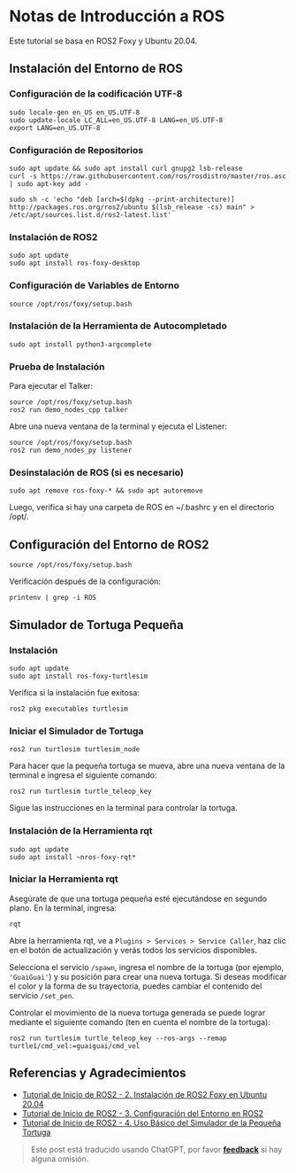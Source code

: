 # Notas de Introducción a ROS

Este tutorial se basa en ROS2 Foxy y Ubuntu 20.04.

## Instalación del Entorno de ROS

### Configuración de la codificación UTF-8

```shell
sudo locale-gen en_US en_US.UTF-8
sudo update-locale LC_ALL=en_US.UTF-8 LANG=en_US.UTF-8
export LANG=en_US.UTF-8
```

### Configuración de Repositorios

```shell
sudo apt update && sudo apt install curl gnupg2 lsb-release
curl -s https://raw.githubusercontent.com/ros/rosdistro/master/ros.asc | sudo apt-key add -
```

```shell
sudo sh -c 'echo "deb [arch=$(dpkg --print-architecture)] http://packages.ros.org/ros2/ubuntu $(lsb_release -cs) main" > /etc/apt/sources.list.d/ros2-latest.list'
```

### Instalación de ROS2

```shell
sudo apt update
sudo apt install ros-foxy-desktop
```

### Configuración de Variables de Entorno

```shell
source /opt/ros/foxy/setup.bash
```

### Instalación de la Herramienta de Autocompletado

```shell
sudo apt install python3-argcomplete
```

### Prueba de Instalación

Para ejecutar el Talker:

```shell
source /opt/ros/foxy/setup.bash
ros2 run demo_nodes_cpp talker
```

Abre una nueva ventana de la terminal y ejecuta el Listener:

```shell
source /opt/ros/foxy/setup.bash
ros2 run demo_nodes_py listener
```

### Desinstalación de ROS (si es necesario)

```shell
sudo apt remove ros-foxy-* && sudo apt autoremove
```

Luego, verifica si hay una carpeta de ROS en ~/.bashrc y en el directorio /opt/.

## Configuración del Entorno de ROS2

```shell
source /opt/ros/foxy/setup.bash
```

Verificación después de la configuración:

```shell
printenv | grep -i ROS
```

## Simulador de Tortuga Pequeña

### Instalación

```shell
sudo apt update
sudo apt install ros-foxy-turtlesim
```

Verifica si la instalación fue exitosa:

```shell
ros2 pkg executables turtlesim
```

### Iniciar el Simulador de Tortuga

```shell
ros2 run turtlesim turtlesim_node
```

Para hacer que la pequeña tortuga se mueva, abre una nueva ventana de la terminal e ingresa el siguiente comando:

```shell
ros2 run turtlesim turtle_teleop_key
```

Sigue las instrucciones en la terminal para controlar la tortuga.

### Instalación de la Herramienta rqt

```shell
sudo apt update
sudo apt install ~nros-foxy-rqt*
```

### Iniciar la Herramienta rqt

Asegúrate de que una tortuga pequeña esté ejecutándose en segundo plano. En la terminal, ingresa:

```shell
rqt
```

Abre la herramienta rqt, ve a `Plugins > Services > Service Caller`, haz clic en el botón de actualización y verás todos los servicios disponibles.

Selecciona el servicio `/spawn`, ingresa el nombre de la tortuga (por ejemplo, `'GuaiGuai'`) y su posición para crear una nueva tortuga. Si deseas modificar el color y la forma de su trayectoria, puedes cambiar el contenido del servicio `/set_pen`.

Controlar el movimiento de la nueva tortuga generada se puede lograr mediante el siguiente comando (ten en cuenta el nombre de la tortuga):

```shell
ros2 run turtlesim turtle_teleop_key --ros-args --remap turtle1/cmd_vel:=guaiguai/cmd_vel
```

## Referencias y Agradecimientos

- [Tutorial de Inicio de ROS2 - 2. Instalación de ROS2 Foxy en Ubuntu 20.04](https://www.guyuehome.com/10226)
- [Tutorial de Inicio de ROS2 - 3. Configuración del Entorno en ROS2](https://www.guyuehome.com/10243)
- [Tutorial de Inicio de ROS2 - 4. Uso Básico del Simulador de la Pequeña Tortuga](https://www.guyuehome.com/10386)

> Este post está traducido usando ChatGPT, por favor [**feedback**](https://github.com/linyuxuanlin/Wiki_MkDocs/issues/new) si hay alguna omisión.